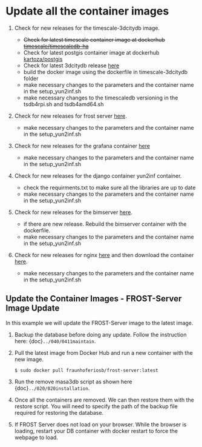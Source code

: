 # Update all the container images

1. Check for new releases for the timescale-3dcitydb image. 
    - ~~Check for latest timescale container image at dockerhub [timescale/timescaledb-ha](https://hub.docker.com/r/timescale/timescaledb-ha/tags)~~
    - Check for latest postgis container image at dockerhub [kartoza/postgis](https://hub.docker.com/r/kartoza/postgis/tags)
    - Check for latest 3dcitydb release [here](https://github.com/3dcitydb/3dcitydb/releases/)
    - build the docker image using the dockerfile in timescale-3dcitydb folder
    - make necessary changes to the parameters and the container name in the setup_yun2inf.sh
    - make necessary changes to the timescaledb versioning in the tsdb4rpi.sh and tsdb4amd64.sh

2. Check for new releases for frost server [here](https://hub.docker.com/r/fraunhoferiosb/frost-server/tags).
    - make necessary changes to the parameters and the container name in the setup_yun2inf.sh 

3. Check for new releases for the grafana container [here](https://hub.docker.com/r/grafana/grafana-oss/tags)
    - make necessary changes to the parameters and the container name in the setup_yun2inf.sh 

3. Check for new releases for the django container yun2inf container. 
    - check the requirments.txt to make sure all the libraries are up to date
    - make necessary changes to the parameters and the container name in the setup_yun2inf.sh

4. Check for new releases for the bimserver [here](https://github.com/opensourceBIM/BIMserver/releases). 
    - if there are new release. Rebuild the bimserver container with the dockerfile.
    - make necessary changes to the parameters and the container name in the setup_yun2inf.sh 

5. Check for new releases for nginx [here](https://nginx.org/en/download.html) and then download the container [here](https://hub.docker.com/_/nginx/tags).
    - make necessary changes to the parameters and the container name in the setup_yun2inf.sh 

## Update the Container Images - FROST-Server Image Update

In this example we will update the FROST-Server image to the latest image.

1. Backup the database before doing any update. Follow the instruction here: {doc}`../040/0411maintain`.

2. Pull the latest image from Docker Hub and run a new container with the new image.

    ```
    $ sudo docker pull fraunhoferiosb/frost-server:latest
    ```
3. Run the remove masa3db script as shown here {doc}`../020/020installation`.

4. Once all the containers are removed. We can then restore them with the restore script. You will need to specify the path of the backup file required for restoring the database.

5. If FROST Server does not load on your browser. While the browser is loading, restart your DB container with docker restart to force the webpage to load.



